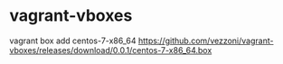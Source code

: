 # vagrant-vboxes

vagrant box add centos-7-x86_64 https://github.com/vezzoni/vagrant-vboxes/releases/download/0.0.1/centos-7-x86_64.box

